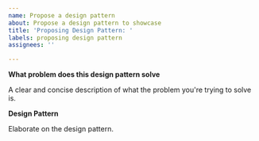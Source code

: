 ```yaml
---
name: Propose a design pattern
about: Propose a design pattern to showcase
title: 'Proposing Design Pattern: '
labels: proposing design pattern
assignees: ''

---
```


**What problem does this design pattern solve**

A clear and concise description of what the problem you're trying to solve is.

**Design Pattern**

Elaborate on the design pattern.
